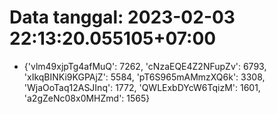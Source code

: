 # Data tanggal: 2023-02-03 22:13:20.055105+07:00

* {'vlm49xjpTg4afMuQ': 7262, 'cNzaEQE4Z2NFupZv': 6793, 'xIkqBINKi9KGPAjZ': 5584, 'pT6S965mAMmzXQ6k': 3308, 'WjaOoTaq12ASJInq': 1772, 'QWLExbDYcW6TqizM': 1601, 'a2gZeNc08x0MHZmd': 1565}
